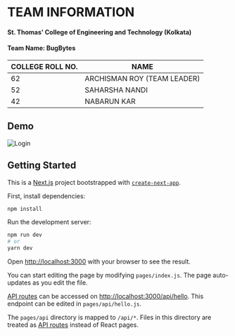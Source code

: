 # TEAM INFORMATION

#### St. Thomas' College of Engineering and Technology (Kolkata)
#### Team Name: BugBytes

| COLLEGE ROLL NO. | NAME                        |
|------------------|-----------------------------|
| 62               | ARCHISMAN ROY (TEAM LEADER) |
| 52               | SAHARSHA NANDI              |
| 42               | NABARUN KAR                 |

## Demo

![Login](https://user-images.githubusercontent.com/60267353/182618652-5dafd5c0-1892-4bec-9753-d863fc637558.JPG)


## Getting Started

This is a [Next.js](https://nextjs.org/) project bootstrapped with [`create-next-app`](https://github.com/vercel/next.js/tree/canary/packages/create-next-app).

First, install dependencies:

```bash
npm install
```

Run the development server:

```bash
npm run dev
# or
yarn dev
```

Open [http://localhost:3000](http://localhost:3000) with your browser to see the result.

You can start editing the page by modifying `pages/index.js`. The page auto-updates as you edit the file.

[API routes](https://nextjs.org/docs/api-routes/introduction) can be accessed on [http://localhost:3000/api/hello](http://localhost:3000/api/hello). This endpoint can be edited in `pages/api/hello.js`.

The `pages/api` directory is mapped to `/api/*`. Files in this directory are treated as [API routes](https://nextjs.org/docs/api-routes/introduction) instead of React pages.
